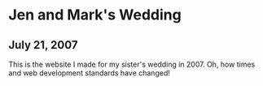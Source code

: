 # Jen and Mark's Wedding
## July 21, 2007

This is the website I made for my sister's wedding in 2007. Oh, how times and web development standards have changed!